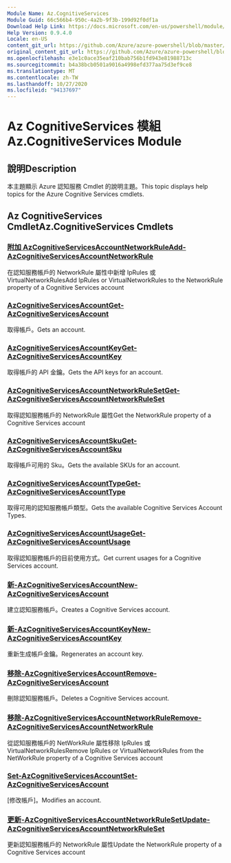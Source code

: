 ```yaml
---
Module Name: Az.CognitiveServices
Module Guid: 66c566b4-950c-4a2b-9f3b-199d92f0df1a
Download Help Link: https://docs.microsoft.com/en-us/powershell/module/az.cognitiveservices
Help Version: 0.9.4.0
Locale: en-US
content_git_url: https://github.com/Azure/azure-powershell/blob/master/src/CognitiveServices/CognitiveServices/help/Az.CognitiveServices.md
original_content_git_url: https://github.com/Azure/azure-powershell/blob/master/src/CognitiveServices/CognitiveServices/help/Az.CognitiveServices.md
ms.openlocfilehash: e3e1c0ace35eaf210bab756b1fd943e81988713c
ms.sourcegitcommit: b4a38bcb0501a9016a4998efd377aa75d3ef9ce8
ms.translationtype: MT
ms.contentlocale: zh-TW
ms.lasthandoff: 10/27/2020
ms.locfileid: "94137697"
---
```

# <span data-ttu-id="f1087-101">Az CognitiveServices 模組</span><span class="sxs-lookup"><span data-stu-id="f1087-101">Az.CognitiveServices Module</span></span>
## <span data-ttu-id="f1087-102">說明</span><span class="sxs-lookup"><span data-stu-id="f1087-102">Description</span></span>
<span data-ttu-id="f1087-103">本主題顯示 Azure 認知服務 Cmdlet 的說明主題。</span><span class="sxs-lookup"><span data-stu-id="f1087-103">This topic displays help topics for the Azure Cognitive Services cmdlets.</span></span>

## <span data-ttu-id="f1087-104">Az CognitiveServices Cmdlet</span><span class="sxs-lookup"><span data-stu-id="f1087-104">Az.CognitiveServices Cmdlets</span></span>
### [<span data-ttu-id="f1087-105">附加 AzCognitiveServicesAccountNetworkRule</span><span class="sxs-lookup"><span data-stu-id="f1087-105">Add-AzCognitiveServicesAccountNetworkRule</span></span>](Add-AzCognitiveServicesAccountNetworkRule.md)
<span data-ttu-id="f1087-106">在認知服務帳戶的 NetworkRule 屬性中新增 IpRules 或 VirtualNetworkRules</span><span class="sxs-lookup"><span data-stu-id="f1087-106">Add IpRules or VirtualNetworkRules to the NetworkRule property of a Cognitive Services account</span></span>

### [<span data-ttu-id="f1087-107">AzCognitiveServicesAccount</span><span class="sxs-lookup"><span data-stu-id="f1087-107">Get-AzCognitiveServicesAccount</span></span>](Get-AzCognitiveServicesAccount.md)
<span data-ttu-id="f1087-108">取得帳戶。</span><span class="sxs-lookup"><span data-stu-id="f1087-108">Gets an account.</span></span>

### [<span data-ttu-id="f1087-109">AzCognitiveServicesAccountKey</span><span class="sxs-lookup"><span data-stu-id="f1087-109">Get-AzCognitiveServicesAccountKey</span></span>](Get-AzCognitiveServicesAccountKey.md)
<span data-ttu-id="f1087-110">取得帳戶的 API 金鑰。</span><span class="sxs-lookup"><span data-stu-id="f1087-110">Gets the API keys for an account.</span></span>

### [<span data-ttu-id="f1087-111">AzCognitiveServicesAccountNetworkRuleSet</span><span class="sxs-lookup"><span data-stu-id="f1087-111">Get-AzCognitiveServicesAccountNetworkRuleSet</span></span>](Get-AzCognitiveServicesAccountNetworkRuleSet.md)
<span data-ttu-id="f1087-112">取得認知服務帳戶的 NetworkRule 屬性</span><span class="sxs-lookup"><span data-stu-id="f1087-112">Get the NetworkRule property of a Cognitive Services account</span></span>

### [<span data-ttu-id="f1087-113">AzCognitiveServicesAccountSku</span><span class="sxs-lookup"><span data-stu-id="f1087-113">Get-AzCognitiveServicesAccountSku</span></span>](Get-AzCognitiveServicesAccountSku.md)
<span data-ttu-id="f1087-114">取得帳戶可用的 Sku。</span><span class="sxs-lookup"><span data-stu-id="f1087-114">Gets the available SKUs for an account.</span></span>

### [<span data-ttu-id="f1087-115">AzCognitiveServicesAccountType</span><span class="sxs-lookup"><span data-stu-id="f1087-115">Get-AzCognitiveServicesAccountType</span></span>](Get-AzCognitiveServicesAccountType.md)
<span data-ttu-id="f1087-116">取得可用的認知服務帳戶類型。</span><span class="sxs-lookup"><span data-stu-id="f1087-116">Gets the available Cognitive Services Account Types.</span></span>

### [<span data-ttu-id="f1087-117">AzCognitiveServicesAccountUsage</span><span class="sxs-lookup"><span data-stu-id="f1087-117">Get-AzCognitiveServicesAccountUsage</span></span>](Get-AzCognitiveServicesAccountUsage.md)
<span data-ttu-id="f1087-118">取得認知服務帳戶的目前使用方式。</span><span class="sxs-lookup"><span data-stu-id="f1087-118">Get current usages for a Cognitive Services account.</span></span>

### [<span data-ttu-id="f1087-119">新-AzCognitiveServicesAccount</span><span class="sxs-lookup"><span data-stu-id="f1087-119">New-AzCognitiveServicesAccount</span></span>](New-AzCognitiveServicesAccount.md)
<span data-ttu-id="f1087-120">建立認知服務帳戶。</span><span class="sxs-lookup"><span data-stu-id="f1087-120">Creates a Cognitive Services account.</span></span>

### [<span data-ttu-id="f1087-121">新-AzCognitiveServicesAccountKey</span><span class="sxs-lookup"><span data-stu-id="f1087-121">New-AzCognitiveServicesAccountKey</span></span>](New-AzCognitiveServicesAccountKey.md)
<span data-ttu-id="f1087-122">重新生成帳戶金鑰。</span><span class="sxs-lookup"><span data-stu-id="f1087-122">Regenerates an account key.</span></span>

### [<span data-ttu-id="f1087-123">移除-AzCognitiveServicesAccount</span><span class="sxs-lookup"><span data-stu-id="f1087-123">Remove-AzCognitiveServicesAccount</span></span>](Remove-AzCognitiveServicesAccount.md)
<span data-ttu-id="f1087-124">刪除認知服務帳戶。</span><span class="sxs-lookup"><span data-stu-id="f1087-124">Deletes a Cognitive Services account.</span></span>

### [<span data-ttu-id="f1087-125">移除-AzCognitiveServicesAccountNetworkRule</span><span class="sxs-lookup"><span data-stu-id="f1087-125">Remove-AzCognitiveServicesAccountNetworkRule</span></span>](Remove-AzCognitiveServicesAccountNetworkRule.md)
<span data-ttu-id="f1087-126">從認知服務帳戶的 NetWorkRule 屬性移除 IpRules 或 VirtualNetworkRules</span><span class="sxs-lookup"><span data-stu-id="f1087-126">Remove IpRules or VirtualNetworkRules from the NetWorkRule property of a Cognitive Services account</span></span>

### [<span data-ttu-id="f1087-127">Set-AzCognitiveServicesAccount</span><span class="sxs-lookup"><span data-stu-id="f1087-127">Set-AzCognitiveServicesAccount</span></span>](Set-AzCognitiveServicesAccount.md)
<span data-ttu-id="f1087-128">[修改帳戶]。</span><span class="sxs-lookup"><span data-stu-id="f1087-128">Modifies an account.</span></span>

### [<span data-ttu-id="f1087-129">更新-AzCognitiveServicesAccountNetworkRuleSet</span><span class="sxs-lookup"><span data-stu-id="f1087-129">Update-AzCognitiveServicesAccountNetworkRuleSet</span></span>](Update-AzCognitiveServicesAccountNetworkRuleSet.md)
<span data-ttu-id="f1087-130">更新認知服務帳戶的 NetworkRule 屬性</span><span class="sxs-lookup"><span data-stu-id="f1087-130">Update the NetworkRule property of a Cognitive Services account</span></span>

